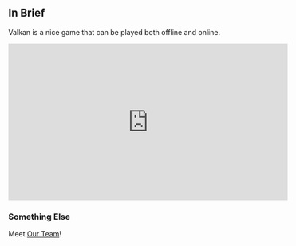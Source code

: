 ## In Brief

Valkan is a nice game that can be played both offline and online.


<iframe src="https://www.youtube.com/embed/9ziuLmKNbRI?rel=0&amp;autoplay=1&mute=1" width="560" height="315" frameborder="0" allowfullscreen></iframe>

### Something Else

Meet <a href="team.html">Our Team</a>!


